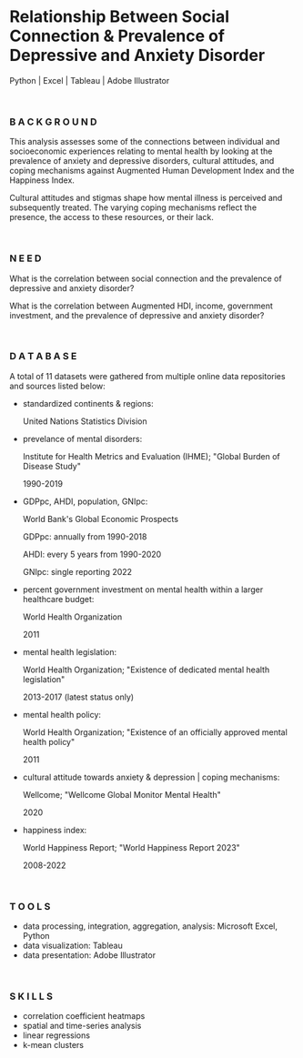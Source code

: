 # Relationship Between Social Connection & Prevalence of Depressive and Anxiety Disorder

Python | Excel | Tableau | Adobe Illustrator 

<br>

### B A C K G R O U N D
This analysis assesses some of the connections between individual and socioeconomic experiences relating to mental health by looking at the prevalence of anxiety and depressive disorders, cultural attitudes, and coping mechanisms against Augmented Human Development Index and the Happiness Index. 

Cultural attitudes and stigmas shape how mental illness is perceived and subsequently treated. The varying coping mechanisms reflect the presence, the access to these resources, or their lack.

<br>

### N E E D
What is the correlation between social connection and the prevalence of depressive and anxiety disorder? 

What is the correlation between Augmented HDI, income, government investment, and the prevalence of depressive and anxiety disorder? 

<br>

### D A T A B A S E 
A total of 11 datasets were gathered from multiple online data repositories and sources listed below:


   - standardized continents & regions: 

     United Nations Statistics Division
   
   - prevelance of mental disorders: 

      Institute for Health Metrics and Evaluation (IHME); "Global Burden of Disease Study"
   
      1990-2019
   
   - GDPpc, AHDI, population, GNIpc: 

      World Bank's Global Economic Prospects
   
      GDPpc: annually from 1990-2018
   
      AHDI: every 5 years from 1990-2020
   
      GNIpc: single reporting 2022
   
   - percent government investment on mental health within a larger healthcare budget:

      World Health Organization
   
      2011
   
   - mental health legislation: 

      World Health Organization; "Existence of dedicated mental health legislation"
   
      2013-2017 (latest status only)
   
   - mental health policy:

      World Health Organization; "Existence of an officially approved mental health policy"
   
      2011
   
   - cultural attitude towards anxiety & depression  |  coping mechanisms:

      Wellcome; "Wellcome Global Monitor Mental Health"
   
      2020
   
   - happiness index: 

      World Happiness Report; "World Happiness Report 2023"
   
      2008-2022

<br>

### T O O L S
   - data processing, integration, aggregation, analysis: Microsoft Excel, Python
   - data visualization: Tableau
   - data presentation: Adobe Illustrator 

<br>

### S K I L L S
   - correlation coefficient heatmaps
   - spatial and time-series analysis
   - linear regressions
   - k-mean clusters
